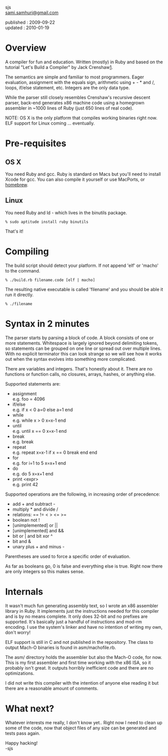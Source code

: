 sjs<br>
[sami.samhuri@gmail.com](mailto:sami.samhuri@gmail.com)<br>

published : 2009-09-22<br>
updated   : 2010-01-19


Overview
========

A compiler for fun and education.  Written (mostly) in Ruby and based
on the tutorial "Let's Build a Compiler" by Jack Crenshaw[1].

[1]: http://compilers.iecc.com/crenshaw/

The semantics are simple and familiar to most programmers.  Eager
evaluation, assignment with the equals sign, arithmetic using + - *
and /, loops, if/else statement, etc.  Integers are the only data
type.

While the parser still closely resembles Crenshaw's recursive descent
parser, back-end generates x86 machine code using a homegrown
assembler in ~1000 lines of Ruby (just 650 lines of real code).

NOTE: OS X is the only platform that compiles working binaries right
now.  ELF support for Linux coming ... eventually.


Pre-requisites
==============

OS X
----

You need Ruby and gcc.  Ruby is standard on Macs but you'll need to
install Xcode for gcc.  You can also compile it yourself or use
MacPorts, or [homebrew](http://github.com/mxcl/homebrew).

Linux
-----

You need Ruby and ld - which lives in the binutils package.

    % sudo aptitude install ruby binutils

That's it!


Compiling
=========

The build script should detect your platform.  If not append 'elf' or
'macho' to the command.

    % ./build.rb filename.code [elf | macho]

The resulting native executable is called 'filename' and you should be
able it run it directly.

    % ./filename


Syntax in 2 minutes
===================

The parser starts by parsing a block of code.  A block consists of one
or more statements.  Whitespace is largely ignored beyond delimiting
tokens, so statements can be grouped on one line or spread out over
multiple lines.  With no explicit terminator this can look strange so
we will see how it works out when the syntax evolves into something
more complicated.

There are variables and integers.  That's honestly about it.  There
are no functions or function calls, no closures, arrays, hashes, or
anything else.

Supported statements are:

 * assignment<br>   e.g. foo = 4096
 * if/else<br>      e.g. if x < 0 a=0 else a=1 end
 * while<br>        e.g. while x > 0 x=x-1 end
 * until<br>        e.g. until x == 0 x=x-1 end
 * break<br>        e.g. break
 * repeat<br>       e.g. repeat x=x-1 if x == 0 break end end
 * for<br>          e.g. for i=1 to 5 x=x+1 end
 * do<br>           e.g. do 5 x=x+1 end
 * print &lt;expr&gt;<br>        e.g. print 42

Supported operations are the following, in increasing order of
precedence:

 * add + and subtract -
 * multiply * and divide /
 * relations: == != < > <= >=
 * boolean not !
 * [unimplemented] or ||
 * [unimplemented] and &&
 * bit or | and bit xor ^
 * bit and &
 * unary plus + and minus -

Parentheses are used to force a specific order of evaluation.

As far as booleans go, 0 is false and everything else is true.  Right
now there are only integers so this makes sense.


Internals
=========

It wasn't much fun generating assembly text, so I wrote an x86
assembler library in Ruby.  It implements just the instructions needed
for this compiler and is by no means complete.  It only does 32-bit
and no prefixes are supported.  It's basically just a handful of
instructions and mod-rm encoding.  I use the system's linker and have
no intention of writing my own, don't worry!

ELF support is still in C and not published in the repository.  The
class to output Mach-O binaries is found in asm/machofile.rb.

The asm/ directory holds the assembler but also the Mach-O code, for
now.  This is my first assembler and first time working with the x86
ISA, so it probably isn't great.  It outputs horribly inefficient code
and there are no optimizations.

I did not write this compiler with the intention of anyone else
reading it but there are a reasonable amount of comments.


What next?
==========

Whatever interests me really, I don't know yet..  Right now I need to
clean up some of the code, now that object files of any size can be
generated and tests pass again.


Happy hacking!<br>
-sjs
